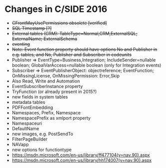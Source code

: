 # Changes in C/SIDE 2016

- ~~CFrontMayUsePermissions obsolete [verified]~~
- ~~SQL Timestamp [?]~~
- ~~External tables (CRM): TableType=Normal,CRM,ExternalSQL; ExternalName; ExternalSchema~~
- ~~eventing~~
- ~~Note: Event function property should have options No and Publisher in e.g. tables, and No, Publisher and Subscriber in codeunits~~
- Publisher => EventType=Business,Integration; IncludeSender=nullable boolean; GlobalVarAccess=nullable boolean (only for Integration events)
- Subscriber => EventPublisherObject: objectreference; EventFunction; OnMissingLicense, OnMissingPermission: Error,Skip
- Also Read, Write and Automation  
- EventSubscriberInstance property 
- TryFunction (or already present in 2015?)
- new fields in system tables
- metadata tables
- PDFFontEmbedding
- Namespaces, Prefix, Namespace
- NamespacePrefix as xmlport property
- Namespaceuri
- DefaultName
- new images, e.g. PostSendTo
- FilterPageBuilder
- NAVapp
- new options for functiontype
- https://msdn.microsoft.com/en-us/library/ff477104(v=nav.90).aspx
- https://msdn.microsoft.com/en-us/library/hh174007(v=nav.90).aspx
